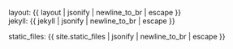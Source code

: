 ---
---


layout: {{ layout | jsonify  | newline_to_br | escape }}<br>
jekyll: {{ jekyll | jsonify  | newline_to_br | escape }}<br>


static_files: {{ site.static_files | jsonify | newline_to_br | escape }}<br> 

    

